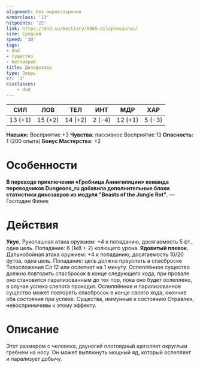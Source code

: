 ```yaml
---
alignment: без мировоззрения
armorclass: '13'
hitpoints: '22'
link: https://dnd.su/bestiary/5965-dilophosaurus/
size: Средний
speed: '30'
tags:
- dnd
- существо
- бестиарий
title: Дилофозавр
type: Зверь
cr: '1'
cssclasses:
    - dnd
---
```



| СИЛ | ЛОВ | ТЕЛ | ИНТ | МДР | ХАР |
|---|---|---|---|---|---|
| 13 (+1) | 15 (+2) | 14 (+2) | 2 (-4) | 12 (+1) | 5 (-3) |
**Навыки:** Восприятие +3
**Чувства:** пассивное Восприятие 13
**Опасность:** 1 (200 опыта)
**Бонус Мастерства:** +2


# Особенности
**В переводе приключения «Гробница Аннигиляции» команда переводчиков Dungeons_ru добавила дополнительные блоки статистики динозавров из модуля "Beasts of the Jungle Rot".** 
— Господин Финик


# Действия
**Укус.** Рукопашная атака оружием: +4 к попаданию, досягаемость 5 фт., одна цель. Попадание: 6 (1к8 + 2) колющего урона.
**Ядовитый плевок.** Дальнобойная атака оружием: +4 к попаданию, досягаемость 10/20 футов, одна цель. Попадание: цель должна преуспеть в спасброске Телосложения Сл 12 или ослепнет на 1 минуту. Ослеплённое существо должно повторить спасбросок в конце следующего хода, при провале оно становится парализованным до тех пор, пока оно будет ослеплено, в случае успеха слепота проходит. Ослеплённое и парализованное существо может повторять спасбросок в конце своего хода, окончив оба состояния при успехе. Существа, иммунные к состоянию Отравлен, невосприимчивы к этому эффекту.


# Описание
Этот размером с человека, двуногий плотоядный щеголяет округлым гребнем на носу. Он может выплюнуть мощный яд, который ослепляет и парализует добычу.